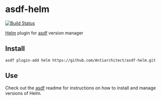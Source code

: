 # asdf-helm

[![Build Status](https://travis-ci.org/Antiarchitect/asdf-helm.svg?branch=master)](https://travis-ci.org/Antiarchitect/asdf-helm)

[Helm](https://github.com/kubernetes/helm) plugin for [asdf](https://github.com/asdf-vm/asdf) version manager

## Install

```
asdf plugin-add helm https://github.com/Antiarchitect/asdf-helm.git
```

## Use

Check out the [asdf](https://github.com/asdf-vm/asdf) readme for instructions on how to install and manage versions of Helm.